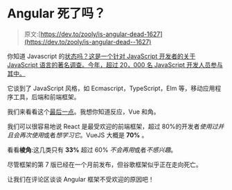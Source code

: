 # Angular 死了吗？

> 原文:[https://dev.to/zooly/is-angular-dead-1627](https://dev.to/zooly/is-angular-dead--1627)

你知道 Javascript 的[状态吗？这是一个针对 JavaScript 开发者的关于 JavaScript 语言的著名调查。今年，超过 20，000 名 JavaScript 开发人员参与其中。](https://2018.stateofjs.com/)

它谈到了 JavaScript 风格，如 Ecmascript，TypeScript，Elm 等，移动应用程序工具，后端和前端框架。

我们来看看这个[最后一点](https://2018.stateofjs.com/front-end-frameworks/overview/)。我想你知道反应，Vue 和角。

我们可以很容易地说 React 是最受欢迎的前端框架，超过 80%的开发者*使用过并且会再次使用*或者*想学习它*。VueJS 大概是 **70%** 。

看看**棱角**:这几类只有 **33%** 超过 60% *不会再用*或者*不感兴趣*。

尽管框架的第 7 版已经在一个月前发布，但谷歌框架似乎正在走向死亡。

让我们在评论区谈谈 Angular 框架不受欢迎的原因吧！